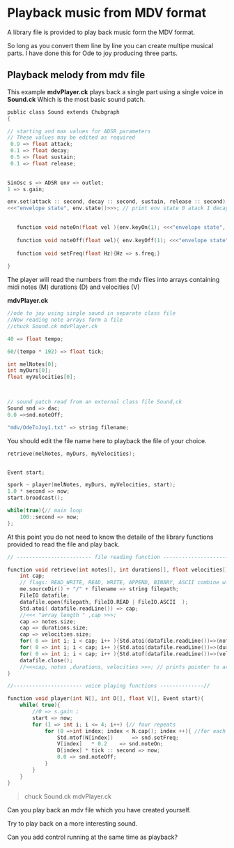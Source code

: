 # Playback music from MDV format

A library file is provided to play back music form the MDV format.

So long as you convert them line by line you can create multipe musical parts.  I have done this for Ode to joy producing three parts.

## Playback melody from mdv file

This example **mdvPlayer.ck** plays back a single part using a single voice in **Sound.ck**  Which is the most basic sound patch.

```c
public class Sound extends Chubgraph
{

// starting and max values for ADSR parameters
// These values may be edited as required
 0.9 => float attack;
 0.1 => float decay;
 0.5 => float sustain;
 0.1 => float release;
 

SinOsc s => ADSR env => outlet;
1 => s.gain;

env.set(attack :: second, decay :: second, sustain, release :: second);
<<<"envelope state", env.state()>>>; // print env state 0 atack 1 decay 2 sustain 3 release 4 done

   
   function void noteOn(float vel ){env.keyOn(1); <<<"envelope state", env.state()>>>;}
   
   function void noteOff(float vel){ env.keyOff(1); <<<"envelope state", env.state()>>>;}
   
   function void setFreq(float Hz){Hz => s.freq;}
     
}
```

The player will read the numbers from the mdv files into arrays containing midi notes (M) durations (D) and velocities (V)

**mdvPlayer.ck**

```c
//ode to joy using single sound in separate class file
//Now reading note arrays form a file
//chuck Sound.ck mdvPlayer.ck

40 => float tempo;

60/(tempo * 192) => float tick;

int melNotes[0];
int myDurs[0];
float myVelocities[0];



// sound patch read from an external class file Sound,ck
Sound snd => dac;
0.0 =>snd.noteOff;

"mdv/OdeToJoy1.txt" => string filename;
```
You should edit the file name here to playback the file of your choice.

```c
retrieve(melNotes, myDurs, myVelocities);


Event start;

spork ~ player(melNotes, myDurs, myVelocities, start);
1.0 * second => now;
start.broadcast();

while(true){// main loop
    100::second => now;
}; 
```
At this point you do not need to know the detaile of the library functions provided to read the file and play back.

```c
// ------------------------ file reading function ------------------------------//

function void retrieve(int notes[], int durations[], float velocities[] ){
    int cap;
    // flags: READ_WRITE, READ, WRITE, APPEND, BINARY, ASCII combine with | bitwise or.
    me.sourceDir() + "/" + filename => string filepath;
    FileIO datafile;
    datafile.open(filepath, FileIO.READ | FileIO.ASCII  );
    Std.atoi( datafile.readLine()) => cap;
    //<<< "array length " ,cap >>>;
    cap => notes.size;
    cap => durations.size;
    cap => velocities.size;
    for( 0 => int i; i < cap; i++ ){Std.atoi(datafile.readLine())=>(notes[i]);}
    for( 0 => int i; i < cap; i++ ){Std.atoi(datafile.readLine())=>(durations[i]);}
    for( 0 => int i; i < cap; i++ ){Std.atof(datafile.readLine())=>(velocities[i]);}
    datafile.close();
    //<<<cap, notes ,durations, velocities >>>; // prints pointer to arrays not array values.
}

//---------------------- voice playing functions --------------//

function void player(int N[], int D[], float V[], Event start){
    while( true){
        //0 => s.gain ;
        start => now;
        for (1 => int i; i <= 4; i++) {// four repeats
            for (0 =>int index; index < N.cap(); index ++){ //for each element of the array
                Std.mtof(N[index])      => snd.setFreq;
                V[index]   * 0.2    => snd.noteOn;
                D[index] * tick :: second => now;
                0.0 => snd.noteOff;
            }
        }
    }
}


```
> chuck Sound.ck mdvPlayer.ck

Can you play back an mdv file which you have created yourself.

Try to play back on a more interesting sound.

Can you add control running at the same time as playback?